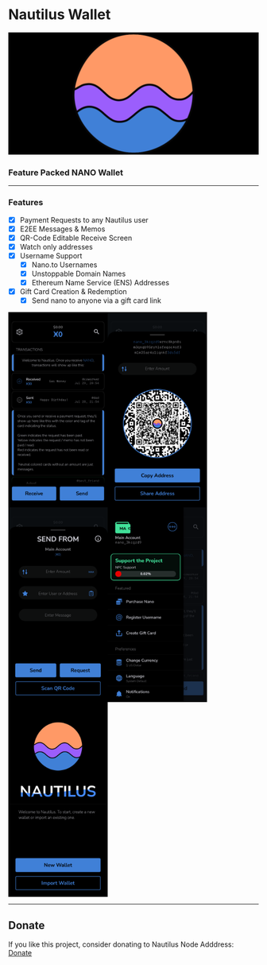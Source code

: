 # Nautilus Wallet

![Cover](/assets/banner.png)

### Feature Packed NANO Wallet

___

### Features
- [x] Payment Requests to any Nautilus user
- [x] E2EE Messages & Memos
- [x] QR-Code Editable Receive Screen
- [x] Watch only addresses
- [x] Username Support
   - [x] Nano.to Usernames
   - [x] Unstoppable Domain Names
   - [x] Ethereum Name Service (ENS) Addresses
- [x] Gift Card Creation & Redemption
   - [x] Send nano to anyone via a gift card link

<div style="display: flex; flex-direction: row">
   <img src="/screenshots/android/1080-2116/home_demo_cards_screen.png" width="200">
   <img src="/screenshots/android/1080-2116/receive_screen.png" width="200">
</div>
<div style="display: flex; flex-direction: row">
   <img src="/screenshots/android/1080-2116/send_screen.png" width="200">
   <img src="/screenshots/android/1080-2116/settings_drawer_screen.png" width="200">
</div>
<div style="display: flex; flex-direction: row">
   <img src="/screenshots/android/1080-2116/welcome_intro_screen.png" width="200">
</div>

___

## Donate

If you like this project, consider donating to Nautilus Node Adddress:
[Donate](https://nano.to/nautilus)